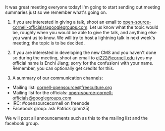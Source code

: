 It was great meeting everyone today!  I'm going to start sending out meeting summaries just so we remember what's going on.

1. If you are interested in giving a talk, shoot an email to open-source-cornell-officials@googlegroups.com.  Let us know what the topic would be, roughly when you would be able to give the talk, and anything else you want us to know.  We will try to host a lightning talk in next week's meeting; the topic is to be decided.

2. If you are interested in developing the new CMS and you haven't done so during the meeting, shoot an email to ej222@cornell.edu (yes my official name is Enchi Jiang; sorry for the confusion) with your name.  Remember, you can optionally get credits for this.

3. A summary of our communication channels:

* Mailing list: cornell-opensource@freeculture.org
* Mailing list for the officials: open-source-cornell-officials@googlegroups.com
* IRC: #opensourcecornell on freenode
* Facebook group: ask Patrick (pmn25)

We will post all announcements such as this to the mailing list and the facebook group.
